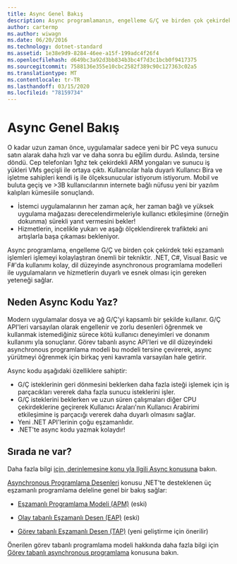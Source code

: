 ```yaml
---
title: Async Genel Bakış
description: Async programlamanın, engelleme G/Ç ve birden çok çekirdekteki eşzamanlı işlemleri işlemeyi kolaylaştıran önemli bir teknik olduğunu öğrenin.
author: cartermp
ms.author: wiwagn
ms.date: 06/20/2016
ms.technology: dotnet-standard
ms.assetid: 1e38e9d9-8284-46ee-a15f-199adc4f26f4
ms.openlocfilehash: d649bc3a92d3bb834b3bc4f7d3c1bcb0f9417375
ms.sourcegitcommit: 7588136e355e10cbc2582f389c90c127363c02a5
ms.translationtype: MT
ms.contentlocale: tr-TR
ms.lasthandoff: 03/15/2020
ms.locfileid: "78159734"
---
```

# <a name="async-overview"></a>Async Genel Bakış

O kadar uzun zaman önce, uygulamalar sadece yeni bir PC veya sunucu satın alarak daha hızlı var ve daha sonra bu eğilim durdu. Aslında, tersine döndü. Cep telefonları 1ghz tek çekirdekli ARM yongaları ve sunucu iş yükleri VMs geçişli ile ortaya çıktı. Kullanıcılar hala duyarlı Kullanıcı Bira ve işletme sahipleri kendi iş ile ölçeksunucular istiyorum istiyorum. Mobil ve buluta geçiş ve >3B kullanıcılarının internete bağlı nüfusu yeni bir yazılım kalıpları kümesiile sonuçlandı.

- İstemci uygulamalarının her zaman açık, her zaman bağlı ve yüksek uygulama mağazası derecelendirmeleriyle kullanıcı etkileşimine (örneğin dokunma) sürekli yanıt vermesini bekler!
- Hizmetlerin, incelikle yukarı ve aşağı ölçeklendirerek trafikteki ani artışlarla başa çıkaması bekleniyor.

Async programlama, engelleme G/Ç ve birden çok çekirdek teki eşzamanlı işlemleri işlemeyi kolaylaştıran önemli bir tekniktir. .NET, C#, Visual Basic ve F#'da kullanımı kolay, dil düzeyinde asynchronous programlama modelleri ile uygulamaların ve hizmetlerin duyarlı ve esnek olması için gereken yeteneği sağlar.

## <a name="why-write-async-code"></a>Neden Async Kodu Yaz?

Modern uygulamalar dosya ve ağ G/Ç'yi kapsamlı bir şekilde kullanır. G/Ç API'leri varsayılan olarak engellenir ve zorlu desenleri öğrenmek ve kullanmak istemediğiniz sürece kötü kullanıcı deneyimleri ve donanım kullanımı yla sonuçlanır. Görev tabanlı async API'leri ve dil düzeyindeki asynchronous programlama modeli bu modeli tersine çevirerek, async yürütmeyi öğrenmek için birkaç yeni kavramla varsayılan hale getirir.

Async kodu aşağıdaki özelliklere sahiptir:

- G/Ç isteklerinin geri dönmesini beklerken daha fazla isteği işlemek için iş parçacıkları vererek daha fazla sunucu isteklerini işler.
- G/Ç isteklerini beklerken ve uzun süren çalışmaları diğer CPU çekirdeklerine geçirerek Kullanıcı Araları'nın Kullanıcı Arabirimi etkileşimine iş parçacığı vererek daha duyarlı olmasını sağlar.
- Yeni .NET API'lerinin çoğu eşzamanlıdır.
- .NET'te async kodu yazmak kolaydır!

## <a name="whats-next"></a>Sırada ne var?

Daha fazla bilgi [için, derinlemesine konu yla Ilgili Async konusuna](async-in-depth.md) bakın.

[Asynchronous Programlama Desenleri](asynchronous-programming-patterns/index.md) konusu ,NET'te desteklenen üç eşzamanlı programlama deleline genel bir bakış sağlar:  
  
- [Eşzamanlı Programlama Modeli (APM)](asynchronous-programming-patterns/asynchronous-programming-model-apm.md) (eski)  
  
- [Olay tabanlı Eşzamanlı Desen (EAP)](asynchronous-programming-patterns/event-based-asynchronous-pattern-eap.md) (eski)  
  
- [Görev tabanlı Eşzamanlı Desen (TAP)](asynchronous-programming-patterns/task-based-asynchronous-pattern-tap.md) (yeni geliştirme için önerilir)  

Önerilen görev tabanlı programlama modeli hakkında daha fazla bilgi için [Görev tabanlı asynchronous programlama](parallel-programming/task-based-asynchronous-programming.md) konusuna bakın.
